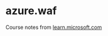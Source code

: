 # azure.waf

Course notes from [learn.microsoft.com](https://learn.microsoft.com/en-us/azure/web-application-firewall/overview)
